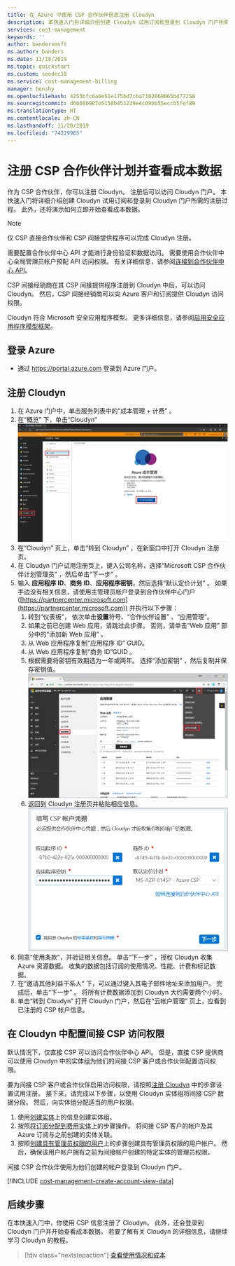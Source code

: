 ```yaml
---
title: 在 Azure 中使用 CSP 合作伙伴信息注册 Cloudyn
description: 本快速入门将详细介绍创建 Cloudyn 试用订阅和登录到 Cloudyn 门户所需的注册过程。
services: cost-management
keywords: ''
author: bandersmsft
ms.author: banders
ms.date: 11/18/2019
ms.topic: quickstart
ms.custom: seodec18
ms.service: cost-management-billing
manager: benshy
ms.openlocfilehash: 4255bfc6a0e51e175bd7cba7102069065b477258
ms.sourcegitcommit: d6b68b907e5158b451239e4c09bb55eccb5fef89
ms.translationtype: HT
ms.contentlocale: zh-CN
ms.lasthandoff: 11/20/2019
ms.locfileid: "74229965"
---
```

# <a name="register-with-the-csp-partner-program-and-view-cost-data"></a>注册 CSP 合作伙伴计划并查看成本数据

作为 CSP 合作伙伴，你可以注册 Cloudyn。 注册后可以访问 Cloudyn 门户。 本快速入门将详细介绍创建 Cloudyn 试用订阅和登录到 Cloudyn 门户所需的注册过程。 此外，还将演示如何立即开始查看成本数据。


> [!NOTE]
>
> 仅 CSP 直接合作伙伴和 CSP 间接提供程序可以完成 Cloudyn 注册。
>
> 需要配置合作伙伴中心 API 才能进行身份验证和数据访问。 需要使用合作伙伴中心全局管理员帐户预配 API 访问权限。
> 有关详细信息，请参阅[连接到合作伙伴中心 API](https://msdn.microsoft.com/library/partnercenter/mt709136.aspx)。
>
> CSP 间接经销商在其 CSP 间接提供程序注册到 Cloudyn 中后，可以访问 Cloudyn。 然后，CSP 间接经销商可以向 Azure 客户和订阅提供 Cloudyn 访问权限。
>
>Cloudyn 符合 Microsoft 安全应用程序模型。 更多详细信息，请参阅[启用安全应用程序模型框架](/partner-center/develop/enable-secure-app-model)。

## <a name="sign-in-to-azure"></a>登录 Azure

- 通过 https://portal.azure.com 登录到 Azure 门户。

## <a name="register-with-cloudyn"></a>注册 Cloudyn

1. 在 Azure 门户中，单击服务列表中的“成本管理 + 计费”  。
2. 在“概览”  下，单击“Cloudyn”   
    ![显示在 Azure 门户中的 Cloudyn 页](./media/quick-register-csp/cost-mgt-billing-service.png)
3. 在“Cloudyn”  页上，单击“转到 Cloudyn”  ，在新窗口中打开 Cloudyn 注册页。
4. 在 Cloudyn 门户试用注册页上，键入公司名称，选择“Microsoft CSP 合作伙伴计划管理员”  ，然后单击“下一步”  。  
5. 输入 **应用程序 ID**、**商务 ID**、**应用程序密钥**，然后选择“默认定价计划”  。 如果手边没有相关信息，请使用主管理员帐户登录到合作伙伴中心门户 ([https://partnercenter.microsoft.com](https://partnercenter.microsoft.com)) 并执行以下步骤：
   1. 转到“仪表板”，  依次单击**设置**符号、“合作伙伴设置”  、“应用管理”。 
   2. 如果之前已创建 Web 应用，请跳过此步骤。 否则，请单击“Web 应用”  部分中的“添加新 Web 应用”  。
   3. 从 Web 应用程序复制“应用程序 ID”  GUID。
   4. 从 Web 应用程序复制“商务 ID”GUID  。
   5. 根据需要将密钥有效期选为一年或两年。 选择“添加密钥”  ，然后复制并保存密钥值。  
    ![在其中复制凭据信息的合作伙伴仪表板](./media/quick-register-csp/csp-partner-center.png)
   6. 返回到 Cloudyn 注册页并粘贴相应信息。  
      ![在 Cloudyn 注册页中粘贴凭据信息](./media/quick-register-csp/csp-reg.png)
6. 同意“使用条款”，并验证相关信息。 单击“下一步”  ，授权 Cloudyn 收集 Azure 资源数据。 收集的数据包括订阅的使用情况、性能、计费和标记数据。  
7. 在“邀请其他利益干系人”  下，可以通过键入其电子邮件地址来添加用户。 完成后，单击“下一步”  。 将所有计费数据添加到 Cloudyn 大约需要两个小时。
8. 单击“转到 Cloudyn”  打开 Cloudyn 门户，然后在“云帐户管理”  页上，应看到已注册的 CSP 帐户信息。

## <a name="configure-indirect-csp-access-in-cloudyn"></a>在 Cloudyn 中配置间接 CSP 访问权限

默认情况下，仅直接 CSP 可以访问合作伙伴中心 API。 但是，直接 CSP 提供商可以使用 Cloudyn 中的实体组为他们的间接 CSP 客户或合作伙伴配置访问权限。

要为间接 CSP 客户或合作伙伴启用访问权限，请按照[注册 Cloudyn](#register-with-cloudyn) 中的步骤设置试用注册。 接下来，请完成以下步骤，以使用 Cloudyn 实体组将间接 CSP 数据分段。 然后，向实体组分配适当的用户权限。

1. 使用[创建实体](tutorial-user-access.md#create-and-manage-entities)上的信息创建实体组。
2. 按照[将订阅分配到费用实体](https://www.youtube.com/watch?v=d9uTWSdoQYo)上的步骤操作。 将间接 CSP 客户的帐户及其 Azure 订阅与之前创建的实体关联。
3. 按照[创建具有管理员权限的用户](tutorial-user-access.md#create-a-user-with-admin-access)上的步骤创建具有管理员权限的用户帐户。 然后，确保该用户帐户拥有之前为间接帐户创建的特定实体的管理员权限。

间接 CSP 合作伙伴使用为他们创建的帐户登录到 Cloudyn 门户。


[!INCLUDE [cost-management-create-account-view-data](../../includes/cost-management-create-account-view-data.md)]

## <a name="next-steps"></a>后续步骤

在本快速入门中，你使用 CSP 信息注册了 Cloudyn。 此外，还会登录到 Cloudyn 门户并开始查看成本数据。 若要了解有关 Cloudyn 的详细信息，请继续学习 Cloudyn 的教程。

> [!div class="nextstepaction"]
> [查看使用情况和成本](./tutorial-review-usage.md)
